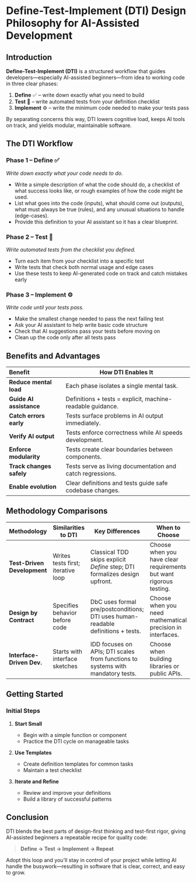 # Define-Test-Implement (DTI) Design Philosophy for AI-Assisted Development

## Introduction

**Define-Test-Implement (DTI)** is a structured workflow that guides developers—especially AI-assisted beginners—from idea to working code in three clear phases:

1. **Define** ✅ – write down exactly what you need to build
2. **Test** 🧪 – write automated tests from your definition checklist
3. **Implement** ⚙️ – write the minimum code needed to make your tests pass

By separating concerns this way, DTI lowers cognitive load, keeps AI tools on track, and yields modular, maintainable software.

## The DTI Workflow

### Phase 1 – Define ✅

*Write down exactly what your code needs to do.*

- Write a simple description of what the code should do, a checklist of what success looks like, or rough examples of how the code might be used.
- List what goes into the code (inputs), what should come out (outputs), what must always be true (rules), and any unusual situations to handle (edge-cases).
- Provide this definition to your AI assistant so it has a clear blueprint.

### Phase 2 – Test 🧪

*Write automated tests from the checklist you defined.*

- Turn each item from your checklist into a specific test
- Write tests that check both normal usage and edge cases
- Use these tests to keep AI-generated code on track and catch mistakes early

### Phase 3 – Implement ⚙️

*Write code until your tests pass.*

- Make the smallest change needed to pass the next failing test
- Ask your AI assistant to help write basic code structure
- Check that AI suggestions pass your tests before moving on
- Clean up the code only after all tests pass

## Benefits and Advantages

| Benefit | How DTI Enables It |
|:--------|-------------------|
| **Reduce mental load** | Each phase isolates a single mental task. |
| **Guide AI assistance** | Definitions + tests = explicit, machine-readable guidance. |
| **Catch errors early** | Tests surface problems in AI output immediately. |
| **Verify AI output** | Tests enforce correctness while AI speeds development. |
| **Enforce modularity** | Tests create clear boundaries between components. |
| **Track changes safely** | Tests serve as living documentation and catch regressions. |
| **Enable evolution** | Clear definitions and tests guide safe codebase changes. |

## Methodology Comparisons

| Methodology | Similarities to DTI | Key Differences | When to Choose |
|:-----------|--------------------|--------------------|----------------|
| **Test-Driven Development** | Writes tests first; iterative loop | Classical TDD skips explicit *Define* step; DTI formalizes design upfront. | Choose when you have clear requirements but want rigorous testing. |
| **Design by Contract** | Specifies behavior before code | DbC uses formal pre/postconditions; DTI uses human-readable definitions + tests. | Choose when you need mathematical precision in interfaces. |
| **Interface-Driven Dev.** | Starts with interface sketches | IDD focuses on APIs; DTI scales from functions to systems with mandatory tests. | Choose when building libraries or public APIs. |

## Getting Started

### Initial Steps

1. **Start Small**
   - Begin with a simple function or component
   - Practice the DTI cycle on manageable tasks

2. **Use Templates**
   - Create definition templates for common tasks
   - Maintain a test checklist

3. **Iterate and Refine**
   - Review and improve your definitions
   - Build a library of successful patterns

## Conclusion

DTI blends the best parts of design-first thinking and test-first rigor, giving AI-assisted beginners a repeatable recipe for quality code:

> **Define → Test → Implement → Repeat**

Adopt this loop and you'll stay in control of your project while letting AI handle the busywork—resulting in software that is clear, correct, and easy to grow.
